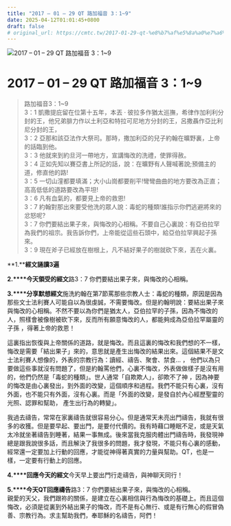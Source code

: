 ```yaml
---
title: "2017 – 01 – 29 QT 路加福音 3：1~9"
date: 2025-04-12T01:01:45+0800
draft: false
# original_url: https://cmtc.tw/2017-01-29-qt-%e8%b7%af%e5%8a%a0%e7%a6%8f%e9%9f%b33%ef%bc%9a19
---
```


![2017 – 01 – 29 QT 路加福音 3：1~9](/images/qt.jpg   "2017 – 01 – 29 QT 路加福音 3：1~9")

# 2017 – 01 – 29 QT 路加福音 3：1~9

> 路加福音3：1~9  
> 3：1 凱撒提庇留在位第十五年，本丟 ‧ 彼拉多作猶太巡撫，希律作加利利分封的王，他兄弟腓力作以土利亞和特拉可尼地方分封的王，呂撒聶作亞比利尼分封的王，  
> 3：2 亞那和該亞法作大祭司。那時，撒加利亞的兒子約翰在曠野裏，上帝的話臨到他。  
> 3：3 他就來到約旦河一帶地方，宣講悔改的洗禮，使罪得赦。  
> 3：4 正如先知以賽亞書上所記的話，說：在曠野有人聲喊著說;預備主的道，修直他的路!  
> 3：5 一切山漥都要填滿；大小山崗都要削平!彎彎曲曲的地方要改為正直；高高低低的道路要改為平坦!  
> 3：6 凡有血氣的，都要見上帝的救恩!  
> 3：7 約翰對那出來要受他洗的眾人說：毒蛇的種類!誰指示你們逃避將來的忿怒呢?  
> 3：7 你們要結出果子來，與悔改的心相稱。不要自己心裏說：有亞伯拉罕為我們的祖宗。我告訴你們，上帝能從這些石頭中，給亞伯拉罕興起子孫來。  
> 3：9 現在斧子已經放在樹根上，凡不結好果子的樹就砍下來，丟在火裏。

**1.****經文誦讀3遍**

**2.****今天領受的經文**路3：7 你們要結出果子來，與悔改的心相稱。

**3.****分享默想經文**施洗約翰在第7節罵那些宗教人士：毒蛇的種類，原因是因為那些文士法利賽人可能自以為很虔誠，不需要悔改。但是約翰明說：要結出果子來與悔改的心相稱。不然不要以為你們是猶太人，亞伯拉罕的子孫，因為不悔改的人，照樣會被像樹被砍下來，反而所有願意悔改的人，都能夠成為亞伯拉罕屬靈的子孫 ，得著上帝的救恩！

這裏指出恢復與上帝關係的道路，就是悔改。而且這裏的悔改和我們想的不一樣，悔改是需要「結出果子」來的，意思就是產生出悔改的結果出來。這個結果不是文士法利賽人想像的，外表的宗教行為：讀經、禱告、聚會、禁食… ， 他們以為只要做這些事就沒有問題了，但是約翰罵他們，心裏不悔改，外表做做樣子是沒有用的，他們仍然是「毒蛇的種類」。世人通常「自欺欺人」，卻欺不了神 ，因為神要 的悔改是由心裏發出，到外面的改變，這個順序和過程。我們不能只有心裏，沒有外面，也不能只有外面，沒有心裏。而是「外面的改變，是發自於內心經歷聖靈的光照、認罪和幫助， 產生出行為的轉變」。

我過去禱告，常常在家裏禱告就很容易分心。但是通常天未亮出門禱告，我就有很多的收獲。但是要早起、要出門，是要付代價的。我有時藉口睡眠不足，或是天氣太冷就坐著禱告到睡著，結果一事無成。後來當我克服肉體出門禱告時，我發現神總是跟我說很多話，而且解決了我很多的問題，我才發現，不能只有心裏的感動，經常還一定要加上行動的回應，才能從神得著真實的力量與幫助。QT，也是一樣，一定要有行動上的回應。

**4.****回應今天的經文**今天早上要出門行走禱告，與神聊天同行！

**5.****今天QT回應禱告**路3：7 你們要結出果子來，與悔改的心相稱。  
親愛的天父，我們跟祢的關係，是建立在心裏相信與行為悔改的基礎上。而且這個悔改，必須是從裏到外結出果子的悔改，而不是有心無行、或是有行無心的假冒偽善、宗教行為。求主幫助我們，奉耶穌的名禱告，阿們！